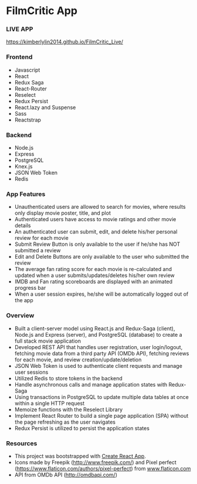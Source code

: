 
# FilmCritic App

### LIVE APP
https://kimberlylin2014.github.io/FilmCritic_Live/

### Frontend 
* Javascript
* React
* Redux Saga
* React-Router
* Reselect 
* Redux Persist
* React.lazy and Suspense
* Sass
* Reactstrap

### Backend
* Node.js
* Express
* PostgreSQL
* Knex.js
* JSON Web Token
* Redis

### App Features
* Unauthenticated users are allowed to search for movies, where results only display movie poster, title, and plot
* Authenticated users have access to movie ratings and other movie details
* An authenticated user can submit, edit, and delete his/her personal review for each movie
* Submit Review Button is only available to the user if he/she has NOT submitted a review
* Edit and Delete Buttons are only available to the user who submitted the review
* The average fan rating score for each movie is re-calculated and updated when a user submits/updates/deletes his/her own review
* IMDB and Fan rating scoreboards are displayed with an animated progress bar
* When a user session expires, he/she will be automatically logged out of the app

### Overview
* Built a client-server model using React.js and Redux-Saga (client), Node.js and Express (server), and PostgreSQL (database) to create a full stack movie application
* Developed REST API that handles user registration, user login/logout, fetching movie data from a third party API (OMDb API), fetching reviews for each movie, and review creation/update/deletion
* JSON Web Token is used to authenticate client requests and manage user sessions
* Utilized Redis to store tokens in the backend
* Handle asynchronous calls and manage application states with Redux-Saga
* Using transactions in PostgreSQL to update multiple data tables at once within a single HTTP request
* Memoize functions with the Reselect Library
* Implement React Router to build a single page application (SPA) without the page refreshing as the user navigates
* Redux Persist is utilized to persist the application states


### Resources
* This project was bootstrapped with [Create React App](https://github.com/facebook/create-react-app).
* Icons made by Freepik (http://www.freepik.com/) and Pixel perfect (https://www.flaticon.com/authors/pixel-perfect) from www.flaticon.com
* API from OMDb API (http://omdbapi.com/)